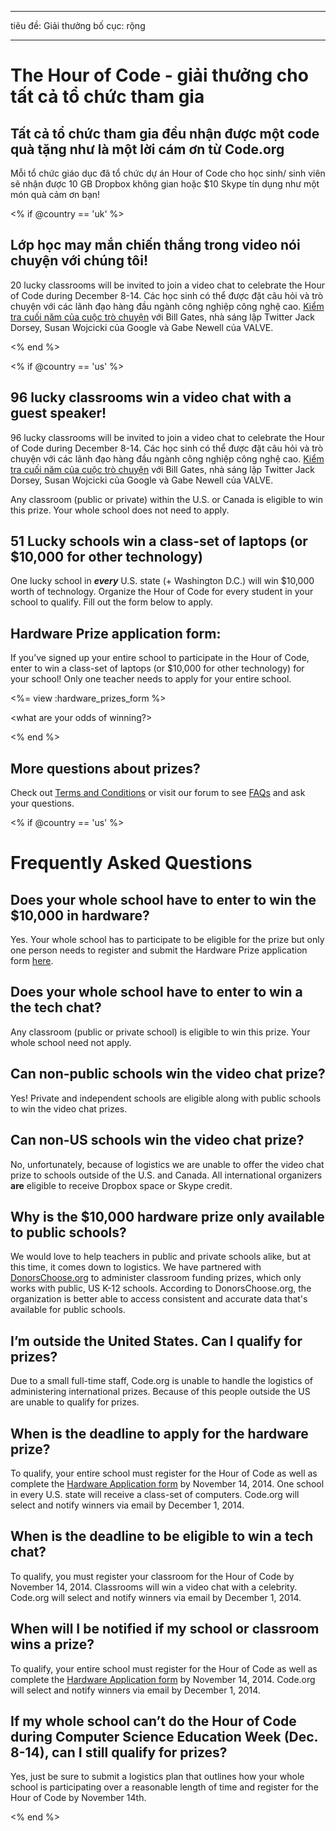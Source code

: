 * * *

tiêu đề: Giải thưởng bố cục: rộng

* * *

# The Hour of Code - giải thưởng cho tất cả tổ chức tham gia

## Tất cả tổ chức tham gia đều nhận được một code quà tặng như là một lời cám ơn từ Code.org

Mỗi tổ chức giáo dục đã tổ chức dự án Hour of Code cho học sinh/ sinh viên sẽ nhận được 10 GB Dropbox không gian hoặc $10 Skype tín dụng như một món quà cảm ơn bạn!

<% if @country == 'uk' %>

## Lớp học may mắn chiến thắng trong video nói chuyện với chúng tôi!

20 lucky classrooms will be invited to join a video chat to celebrate the Hour of Code during December 8-14. Các học sinh có thể được đặt câu hỏi và trò chuyện với các lãnh đạo hàng đầu ngành công nghiệp công nghệ cao. [Kiểm tra cuối năm của cuộc trò chuyện](http://www.youtube.com/playlist?list=PLzdnOPI1iJNckJ81gRpJe5mR7imAHDl9a) với Bill Gates, nhà sáng lập Twitter Jack Dorsey, Susan Wojcicki của Google và Gabe Newell của VALVE.

<% end %>

<% if @country == 'us' %>

## 96 lucky classrooms win a video chat with a guest speaker!

96 lucky classrooms will be invited to join a video chat to celebrate the Hour of Code during December 8-14. Các học sinh có thể được đặt câu hỏi và trò chuyện với các lãnh đạo hàng đầu ngành công nghiệp công nghệ cao. [Kiểm tra cuối năm của cuộc trò chuyện](http://www.youtube.com/playlist?list=PLzdnOPI1iJNckJ81gRpJe5mR7imAHDl9a) với Bill Gates, nhà sáng lập Twitter Jack Dorsey, Susan Wojcicki của Google và Gabe Newell của VALVE.

Any classroom (public or private) within the U.S. or Canada is eligible to win this prize. Your whole school does not need to apply.

## 51 Lucky schools win a class-set of laptops (or $10,000 for other technology)

One lucky school in ***every*** U.S. state (+ Washington D.C.) will win $10,000 worth of technology. Organize the Hour of Code for every student in your school to qualify. Fill out the form below to apply.

## Hardware Prize application form:

If you’ve signed up your entire school to participate in the Hour of Code, enter to win a class-set of laptops (or $10,000 for other technology) for your school! Only one teacher needs to apply for your entire school.

<%= view :hardware_prizes_form %>

<what are your odds of winning?>

<see a list of all schools signed up for the hour code in your state. one public k-12 school every u.s. state will win class-set laptops.>

<% end %>

## More questions about prizes?

Check out [Terms and Conditions](<%= hoc_uri('/prizes-terms') %>) or visit our forum to see [FAQs](http://support.code.org) and ask your questions.

<% if @country == 'us' %>

# Frequently Asked Questions

## Does your whole school have to enter to win the $10,000 in hardware?

Yes. Your whole school has to participate to be eligible for the prize but only one person needs to register and submit the Hardware Prize application form [here](<%= hoc_uri('/prizes') %>).

## Does your whole school have to enter to win a the tech chat?

Any classroom (public or private school) is eligible to win this prize. Your whole school need not apply.

## Can non-public schools win the video chat prize?

Yes! Private and independent schools are eligible along with public schools to win the video chat prizes.

## Can non-US schools win the video chat prize?

No, unfortunately, because of logistics we are unable to offer the video chat prize to schools outside of the U.S. and Canada. All international organizers **are** eligible to receive Dropbox space or Skype credit.

## Why is the $10,000 hardware prize only available to public schools?

We would love to help teachers in public and private schools alike, but at this time, it comes down to logistics. We have partnered with [DonorsChoose.org](http://donorschoose.org) to administer classroom funding prizes, which only works with public, US K-12 schools. According to DonorsChoose.org, the organization is better able to access consistent and accurate data that's available for public schools.

## I’m outside the United States. Can I qualify for prizes?

Due to a small full-time staff, Code.org is unable to handle the logistics of administering international prizes. Because of this people outside the US are unable to qualify for prizes.

## When is the deadline to apply for the hardware prize?

To qualify, your entire school must register for the Hour of Code as well as complete the [Hardware Application form](<%= hoc_uri('/prizes') %>) by November 14, 2014. One school in every U.S. state will receive a class-set of computers. Code.org will select and notify winners via email by December 1, 2014.

## When is the deadline to be eligible to win a tech chat?

To qualify, you must register your classroom for the Hour of Code by November 14, 2014. Classrooms will win a video chat with a celebrity. Code.org will select and notify winners via email by December 1, 2014.

## When will I be notified if my school or classroom wins a prize?

To qualify, your entire school must register for the Hour of Code as well as complete the [Hardware Application form](<%= hoc_uri('/prizes') %>) by November 14, 2014. Code.org will select and notify winners via email by December 1, 2014.

## If my whole school can’t do the Hour of Code during Computer Science Education Week (Dec. 8-14), can I still qualify for prizes?

Yes, just be sure to submit a logistics plan that outlines how your whole school is participating over a reasonable length of time and register for the Hour of Code by November 14th.

<% end %>